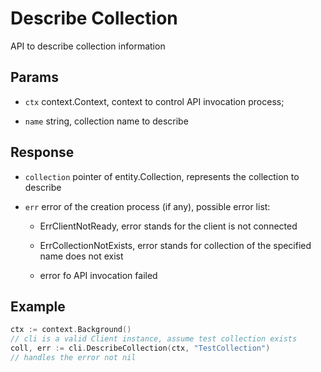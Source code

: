 # Describe Collection

API to describe collection information 

## Params

- `ctx` context.Context, context to control API invocation process;

- `name` string, collection name to describe

## Response

- `collection` pointer of entity.Collection, represents the collection to describe

- `err` error of the creation process (if any), possible error list:

    - ErrClientNotReady, error stands for the client is not connected

    - ErrCollectionNotExists, error stands for collection of the specified name does not exist

    - error fo API invocation failed 

## Example

```go
ctx := context.Background()
// cli is a valid Client instance, assume test collection exists
coll, err := cli.DescribeCollection(ctx, "TestCollection")
// handles the error not nil
```

